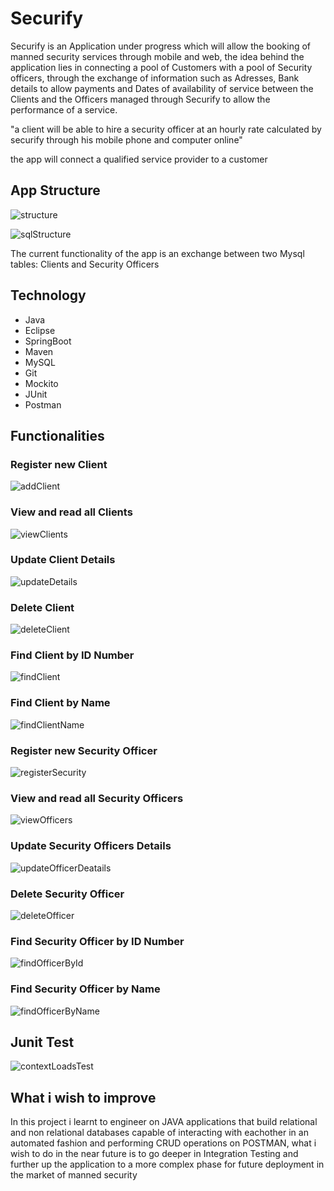 #                                                                       Securify


Securify is an Application under progress which will allow the booking of manned security services through  mobile and web, 
the idea behind the application lies in connecting a pool of Customers with a pool of Security officers, through the exchange of information such as Adresses, Bank details to allow payments  and Dates of availability of service between the Clients and the Officers managed through Securify to allow the performance of a service.

"a client will be able to hire a security officer at an hourly rate calculated by securify through his mobile phone and computer online"

the app will connect a qualified service provider to a customer


## App Structure

![structure](https://user-images.githubusercontent.com/95662924/198916853-6f309b4e-39db-4054-babd-fccf777a8728.jpg)



![sqlStructure](https://user-images.githubusercontent.com/95662924/198917158-6660af9d-7174-4985-ac14-2a97d9580888.Jpg)


 The current functionality of the app is an exchange between two Mysql tables: Clients and Security Officers

## Technology

* Java
* Eclipse
* SpringBoot
* Maven
* MySQL
* Git
* Mockito
* JUnit
* Postman


## Functionalities
### Register new  Client 


![addClient](https://user-images.githubusercontent.com/95662924/198916202-751a6377-5743-4fa3-908b-d4c34e23eccb.jpg)

### View and read all Clients 

![viewClients](https://user-images.githubusercontent.com/95662924/198916257-7bf7ca4f-e19c-467e-b451-60ba2c8296fa.jpg)


### Update Client Details 

![updateDetails](https://user-images.githubusercontent.com/95662924/198916322-14a353a0-aa6c-47fb-abac-6a9fa145a720.jpg)


### Delete Client

![deleteClient](https://user-images.githubusercontent.com/95662924/198916338-7889cbd5-be7d-407c-840e-32d410fb8974.Jpg)

### Find Client by ID Number 
![findClient](https://user-images.githubusercontent.com/95662924/198916366-2e6e1d5a-5c80-48e0-b6ea-803d70afc3e7.Jpg)


### Find Client by Name

![findClientName](https://user-images.githubusercontent.com/95662924/198916376-547e20d2-7b48-4cab-bf9a-3b708ba0b7af.Jpg)


### Register new  Security Officer 
![registerSecurity](https://user-images.githubusercontent.com/95662924/198916423-52f0abdb-077c-4a17-af51-b08647f70ff3.Jpg)


### View and read all Security Officers  

![viewOfficers](https://user-images.githubusercontent.com/95662924/198916463-1e1c7f80-39be-4b55-b229-7a357bc9bc31.Jpg)

### Update Security Officers Details 

![updateOfficerDeatails](https://user-images.githubusercontent.com/95662924/198916482-1b591b66-7f82-45f4-86bc-174c54af4a67.jpg)

### Delete Security Officer 
![deleteOfficer](https://user-images.githubusercontent.com/95662924/198916515-e533a81e-6f91-4dba-be6c-e865d9705617.Jpg)


### Find Security Officer by ID Number 

![findOfficerById](https://user-images.githubusercontent.com/95662924/198916616-7db48657-f369-4bdc-960f-b20c4e5b2c2b.Jpg)

### Find Security Officer by Name
![findOfficerByName](https://user-images.githubusercontent.com/95662924/198916638-fa48c4f1-1b54-47e6-ab5e-04380850c1ab.Jpg)



## Junit Test
![contextLoadsTest](https://user-images.githubusercontent.com/95662924/198916741-80ede47e-f0f1-4fd1-a132-06d91ecc9cb4.Jpg)


## What i wish to improve 

In this project i learnt to engineer on JAVA applications that build relational and non relational databases capable of  interacting with eachother in an automated fashion and performing CRUD operations on POSTMAN, what i wish to do in the near future is to go deeper in Integration Testing and further up the application to a more complex phase for future deployment in the market of manned security 
